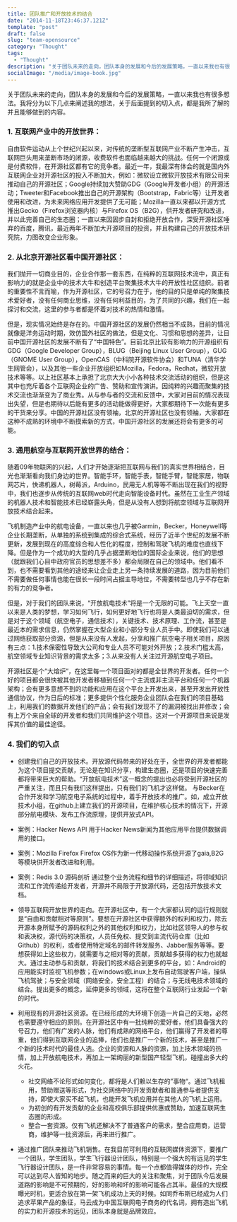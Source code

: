 ```yaml
---
title: 团队推广和开放技术的结合
date: "2014-11-18T23:46:37.121Z"
template: "post"
draft: false
slug: "team-opensource"
category: "Thought"
tags:
  - "Thought"
description: "关于团队未来的走向，团队本身的发展和今后的发展策略，一直以来我也有很多想法。我将分为以下几点来阐述我的想法，关于后面提到的切入点，都是我所了解的并且能够做到的内容。"
socialImage: "/media/image-book.jpg"
---
```



关于团队未来的走向，团队本身的发展和今后的发展策略，一直以来我也有很多想法。我将分为以下几点来阐述我的想法，关于后面提到的切入点，都是我所了解的并且能够做到的内容。


### 1. 互联网产业中的开放世界：

自由软件运动从上个世纪兴起以来，对传统的垄断型互联网产业不断产生冲击，互联网巨头用来垄断市场的闭源，收费软件也面临越来越大的挑战。任何一个闭源或是付费软件，在开源社区都有它的竞争者。最近一年，我最深有体会的就是国内外互联网企业对开源社区的投入不断加大，例如：微软设立微软开放技术有限公司来推动自己的开源社区；Google持续加大赞助GDG（Google开发者小组）的开源活动；Tweeter和Facebook推出自己的开源架构（Bootstrap，Fabric等）让开发者使用和改进，为未来网络应用开发提供了无可能；Mozilla一直以来都以开源方式推出Gecko（Firefox浏览器内核）与Firefox OS（B2G），供开发者研究和改进，并以此完善自己的生态圈；一直以来因固步自封和拒绝开放合作，深受开源社区唾弃的百度，腾讯，最近两年不断加大开源项目的投资，并且构建自己的开放技术研究院，力图改变企业形象。
      
    
### 2. 从北京开源社区看中国开源社区：

我们抛开一切商业目的，企业合作那一套东西，在纯粹的互联网技术流中，真正有影响力的就是企业中的技术大牛和创造平台聚集技术大牛的开放性社区组织。前者的重要性不言而喻，作为开源社区，它的号召力在于，他的目的只是单纯的聚集技术爱好者，没有任何商业思维，没有任何利益目的，为了共同的兴趣，我们在一起探讨和交流，这里的参与者都是怀着对技术的热情和激情。

但是，现实情况始终是存在的。中国开源社区的发展仍然相当不成熟，目前的情况就像是洋务运动时期，效仿国外社区的做法，但是文化、习惯和思想的差异，让目前中国开源社区的发展不断有了“中国特色”。目前北京比较有影响力的开源组织有GDG（Google Developer Group），BLUG（Beijing Linux User Group），GUG（GNOME User Group），OpenCAS（中科院开源软件协会）和TUNA（清华学生网管会），以及其他一些企业开放组织如Mozilla，Fedora，Redhat，微软开放技术等等。以上社区基本上承担了北京大大小小各种技术交流活动的组织，但是这其中也充斥着各个互联网企业的广告、赞助和宣传演讲。因纯粹的兴趣而聚集的技术交流也渐渐变为了商业秀。从与参与者的交流和反馈中，大家对目前的情况表现出失望，但是也期待以后能有更多的活动能做得更好，大家都期待下一次能有更多的干货来分享。中国的开源社区没有领袖，北京的开源社区也没有领袖，大家都在这种不成熟的环境中不断摸索新的方式，中国开源社区的发展还将会有更多的可能。


### 3. 通用航空与互联网开放世界的结合：

随着09年物联网的兴起，人们才开始逐渐把互联网与我们的真实世界相结合，目光也渐渐看向我们身边的世界。智能手环，智能手表，智能手臂，智能家居，物联网芯片，快递机器人，树莓派，Arduino，民用无人机等等不断出现在我们的视野中，我们也逐步从传统的互联网web时代走向智能设备时代。虽然在工业生产领域的机器人技术和智能技术已经崭露头角，但是从没有人想到将航空领域与互联网开放技术结合起来。

飞机制造产业中的航电设备，一直以来也几乎被Garmin，Becker，Honeywell等企业长期垄断，从单独的系统到集成的综合式系统，经历了近半个世纪的发展不断更新，发展到现在的高度综合和人性化的程度，控制和驾驶飞机的难度也直线下降。但是作为一个成功的大型的几乎占据垄断地位的国际企业来说，他们的思想（就跟我们心目中政府官员的思想差不多）都会局限在自己的领域中。他们看不到，也不需要看到其他的途经来让企业走上另一条持续发展的道路，因为目前他们不需要做任何事情也能在很长一段时间占据主导地位，不需要转型也几乎不存在新的有力的竞争者。

但是，对于我们的团队来说，“开放航电技术”将是一个无限的可能。飞上天空一直以来是人类的梦想，学习如何飞行，如何更好地飞行也将是人类最迫切的需求，但是对于这个领域（航空电子，通信技术），关键技术、技术原理、工作流，甚至是最近本的需求信息，仍然掌握在大型企业和小部分专业人员手中。即使我们可以通过网络获取部分资源，但是从来没有人发起，分享和推广航空电子相关项目，原因有三点：1.技术保密性导致大公司和专业人员不可能对外开放；2.技术门槛太高，航空领域专业知识背景的需求太多；3.从来没有人关注过开源航空电子项目。

开源社区是个“大熔炉“，在这里每一个项目面对的都是全世界的开发者。任何一个好的项目都会很快被其他开发者移植到任何一个主流或非主流平台和任何一个机器架构；会有更多意想不到的功能和应用在这个平台上开发出来，甚至开发出开放性通信协议，作为日后的标准；更多提供个性化服务企业团队会在我们的项目基础上，利用我们的数据开发他们的产品；会有我们发现不了的漏洞被找出并修改；会有上万个来自全球的开发者和我们共同维护这个项目。这对一个开源项目来说是发挥其价值的最佳途径。


### 4. 我们的切入点

- 创建我们自己的开放技术。开放源代码带来的好处在于，全世界的开发者都能为这个项目提交贡献，无论是在知识分享，构建生态圈，还是项目的快速完善都将带来巨大的帮助。“开放航电技术”这一概念的提出也必将受到开源社区的严重关注，而且只有我们这样提出，只有我们的飞机才这样做。
与Becker在合作开发和学习航空电子系统的过程中，着手开放技术的推广。如，成立开放技术小组，在github上建立我们的开源项目，在维护核心技术的情况下，开源部分航电模块、发布工作流原理，提供开放式API。

- 案例：Hacker News API    用于Hacker News新闻为其他应用平台提供数据调用的接口。
- 案例：Mozilla Firefox   Firefox OS作为新一代移动操作系统开源了gaia,B2G 等模块供开发者改进和利用。
- 案例：Redis 3.0 源码剖析  通过整个业务流程和细节的详细描述，将领域知识流和工作流传递给开发者，开源并不局限于开放源代码，还包括开放技术文档。


- 领导互联网开放世界的走向。在开源社区中，有一个大家都认同的运行规则就是“自由和贡献相对等原则”。要想在开源社区中获得额外的权利和权力，除去开源本身所赋予的源码权利之外的其他权利和权力，比如社区领导人的参与权和表决权，源代码的决策权，人员任免权、提交到主流代码仓库（比如Github）的权利，或者使用特定域名的邮件转发服务、Jabber服务等等。要想获得如上这些权力，就需要与之相对等的贡献，贡献越多获得的权力也就越大。通过主动参与和贡献，将我们的技术结合到更多的平台，如：Android的应用能实时监视飞机参数；在windows或Linux上发布自动驾驶客户端，操纵飞机驾驶；与安全领域（网络安全，安全工程）的结合；与无线电技术领域的结合。提出更多的概念，延伸更多的领域，这将在整个互联网行业发起一个新的时代。


- 利用现有的开源社区资源。在已经形成的大环境下创造一片自己的天地，必然也需要遵守相应的原则。在开源社区中有一批纯粹的爱好者，他们具备强大的号召力，他们有广发的人脉，他们有成熟的网络平台，他们赢得了开发者的尊重，他们得到互联网企业的追捧，他们也是推广一个新的技术，甚至是推广一个新的技术时代的最佳人选。企业的资源和人脉的资源，加上技术领域的热情，加上开放航电技术，再加上一架绚丽的新型国产轻型飞机，碰撞出多大的火花。
  - 社交网络不论形式如何变化，都将是人们赖以生存的”事物“。通过飞机租用，赞助赠送等形式，为社交网络中的开发贡献者和普通参与者提供支持，即使大家买不起飞机，也能开发飞机应用并在其他人的飞机上运用。
  - 为初创的有开发贡献的企业和高校俱乐部提供优惠或赞助，加速互联网生态圈的形成。
  - 整合一套资源。仅有飞机还解决不了普通客户的需求，整合应用商，运营商，维护等一批资源后，再来进行推广。


- 通过推广团队来推动飞机销售。在我目前可利用的互联网媒体资源下，要推广一个团队，学生团队，学生飞行器设计团队，特别是一个强大的有远见的学生飞行器设计团队，是一件非常容易的事情。每一个点都值得媒体的炒作，完全可以达到尽人皆知的地步。随之而来的巨大的关注和聚焦，对于团队今后发展道路的影响是不可预期的，好的影响和坏的影响可能各占其半。最佳的大规模曝光时机，更适合放在第一架飞机成功上天的时候。如同乔布斯已经成为人们追求苹果产品的象征，马云成为中国互联网电子商务的代名词，拥有造出飞机的实力和开源技术的远见，团队本身就是品牌效应。
